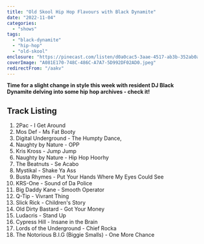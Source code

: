 ```yaml
---
title: "Old Skool Hip Hop Flavours with Black Dynamite"
date: "2022-11-04"
categories:
  - "shows"
tags:
  - "black-dynamite"
  - "hip-hop"
  - "old-skool"
enclosure: "https://pinecast.com/listen/d0a0cac5-3aae-4517-ab3b-352ab0a55982.mp3 61770700 audio/mpeg "
coverImage: "A081E170-748C-486C-A7A7-5D992DF02AD0.jpeg"
redirectFrom: "/aakv"
---
```


**Time for a slight change in style this week with resident DJ Black Dynamite delving into some hip hop archives - check it!**

## Track Listing

1. 2Pac - I Get Around
2. Mos Def - Ms Fat Booty
3. Digital Underground - The Humpty Dance,
4. Naughty by Nature - OPP
5. Kris Kross - Jump Jump
6. Naughty by Nature - Hip Hop Hoorhy
7. The Beatnuts - Se Acabo
8. Mystikal - Shake Ya Ass
9. Busta Rhymes - Put Your Hands Where My Eyes Could See
10. KRS-One - Sound of Da Police
11. Big Daddy Kane - Smooth Operator
12. Q-Tip - Vivrant Thing
13. Slick Rick - Children's Story
14. Old Dirty Bastard - Got Your Money
15. Ludacris - Stand Up
16. Cypress Hill - Insane in the Brain
17. Lords of the Underground - Chief Rocka
18. The Notorious B.I.G (Biggie Smalls) - One More Chance
